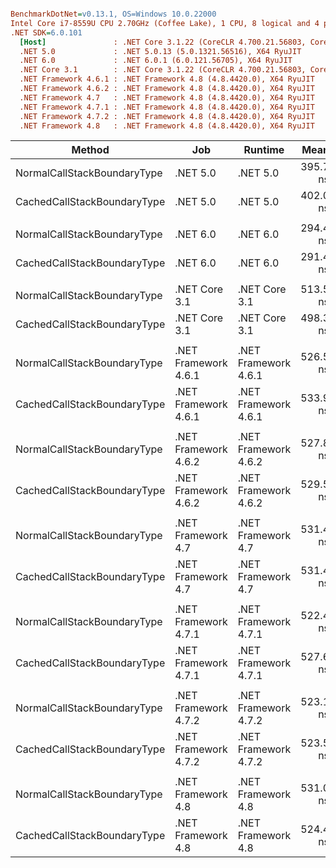 ``` ini

BenchmarkDotNet=v0.13.1, OS=Windows 10.0.22000
Intel Core i7-8559U CPU 2.70GHz (Coffee Lake), 1 CPU, 8 logical and 4 physical cores
.NET SDK=6.0.101
  [Host]               : .NET Core 3.1.22 (CoreCLR 4.700.21.56803, CoreFX 4.700.21.57101), X64 RyuJIT
  .NET 5.0             : .NET 5.0.13 (5.0.1321.56516), X64 RyuJIT
  .NET 6.0             : .NET 6.0.1 (6.0.121.56705), X64 RyuJIT
  .NET Core 3.1        : .NET Core 3.1.22 (CoreCLR 4.700.21.56803, CoreFX 4.700.21.57101), X64 RyuJIT
  .NET Framework 4.6.1 : .NET Framework 4.8 (4.8.4420.0), X64 RyuJIT
  .NET Framework 4.6.2 : .NET Framework 4.8 (4.8.4420.0), X64 RyuJIT
  .NET Framework 4.7   : .NET Framework 4.8 (4.8.4420.0), X64 RyuJIT
  .NET Framework 4.7.1 : .NET Framework 4.8 (4.8.4420.0), X64 RyuJIT
  .NET Framework 4.7.2 : .NET Framework 4.8 (4.8.4420.0), X64 RyuJIT
  .NET Framework 4.8   : .NET Framework 4.8 (4.8.4420.0), X64 RyuJIT


```
|                      Method |                  Job |              Runtime |     Mean |    Error |  StdDev | Ratio | RatioSD |  Gen 0 | Allocated |
|---------------------------- |--------------------- |--------------------- |---------:|---------:|--------:|------:|--------:|-------:|----------:|
| NormalCallStackBoundaryType |             .NET 5.0 |             .NET 5.0 | 395.7 ns |  4.46 ns | 3.95 ns |  1.00 |    0.00 | 0.0629 |     264 B |
| CachedCallStackBoundaryType |             .NET 5.0 |             .NET 5.0 | 402.0 ns |  3.72 ns | 3.30 ns |  1.02 |    0.01 | 0.0629 |     264 B |
|                             |                      |                      |          |          |         |       |         |        |           |
| NormalCallStackBoundaryType |             .NET 6.0 |             .NET 6.0 | 294.4 ns |  1.90 ns | 1.77 ns |  1.00 |    0.00 | 0.0629 |     264 B |
| CachedCallStackBoundaryType |             .NET 6.0 |             .NET 6.0 | 291.4 ns |  3.32 ns | 2.59 ns |  0.99 |    0.01 | 0.0629 |     264 B |
|                             |                      |                      |          |          |         |       |         |        |           |
| NormalCallStackBoundaryType |        .NET Core 3.1 |        .NET Core 3.1 | 513.5 ns |  5.74 ns | 5.37 ns |  1.00 |    0.00 | 0.0629 |     264 B |
| CachedCallStackBoundaryType |        .NET Core 3.1 |        .NET Core 3.1 | 498.3 ns |  4.95 ns | 3.86 ns |  0.97 |    0.01 | 0.0629 |     264 B |
|                             |                      |                      |          |          |         |       |         |        |           |
| NormalCallStackBoundaryType | .NET Framework 4.6.1 | .NET Framework 4.6.1 | 526.5 ns |  8.59 ns | 8.03 ns |  1.00 |    0.00 | 0.0687 |     289 B |
| CachedCallStackBoundaryType | .NET Framework 4.6.1 | .NET Framework 4.6.1 | 533.9 ns |  5.93 ns | 5.26 ns |  1.01 |    0.02 | 0.0687 |     289 B |
|                             |                      |                      |          |          |         |       |         |        |           |
| NormalCallStackBoundaryType | .NET Framework 4.6.2 | .NET Framework 4.6.2 | 527.8 ns |  7.99 ns | 7.09 ns |  1.00 |    0.00 | 0.0687 |     289 B |
| CachedCallStackBoundaryType | .NET Framework 4.6.2 | .NET Framework 4.6.2 | 529.5 ns |  5.08 ns | 4.51 ns |  1.00 |    0.02 | 0.0687 |     289 B |
|                             |                      |                      |          |          |         |       |         |        |           |
| NormalCallStackBoundaryType |   .NET Framework 4.7 |   .NET Framework 4.7 | 531.4 ns |  6.13 ns | 5.74 ns |  1.00 |    0.00 | 0.0687 |     289 B |
| CachedCallStackBoundaryType |   .NET Framework 4.7 |   .NET Framework 4.7 | 531.4 ns |  4.63 ns | 4.10 ns |  1.00 |    0.01 | 0.0687 |     289 B |
|                             |                      |                      |          |          |         |       |         |        |           |
| NormalCallStackBoundaryType | .NET Framework 4.7.1 | .NET Framework 4.7.1 | 522.4 ns |  5.03 ns | 4.46 ns |  1.00 |    0.00 | 0.0687 |     289 B |
| CachedCallStackBoundaryType | .NET Framework 4.7.1 | .NET Framework 4.7.1 | 527.6 ns |  8.42 ns | 7.88 ns |  1.01 |    0.02 | 0.0687 |     289 B |
|                             |                      |                      |          |          |         |       |         |        |           |
| NormalCallStackBoundaryType | .NET Framework 4.7.2 | .NET Framework 4.7.2 | 523.1 ns |  4.22 ns | 3.74 ns |  1.00 |    0.00 | 0.0687 |     289 B |
| CachedCallStackBoundaryType | .NET Framework 4.7.2 | .NET Framework 4.7.2 | 523.5 ns |  8.39 ns | 7.85 ns |  1.00 |    0.02 | 0.0687 |     289 B |
|                             |                      |                      |          |          |         |       |         |        |           |
| NormalCallStackBoundaryType |   .NET Framework 4.8 |   .NET Framework 4.8 | 531.0 ns | 10.19 ns | 9.53 ns |  1.00 |    0.00 | 0.0687 |     289 B |
| CachedCallStackBoundaryType |   .NET Framework 4.8 |   .NET Framework 4.8 | 524.4 ns |  7.76 ns | 6.88 ns |  0.99 |    0.02 | 0.0687 |     289 B |
